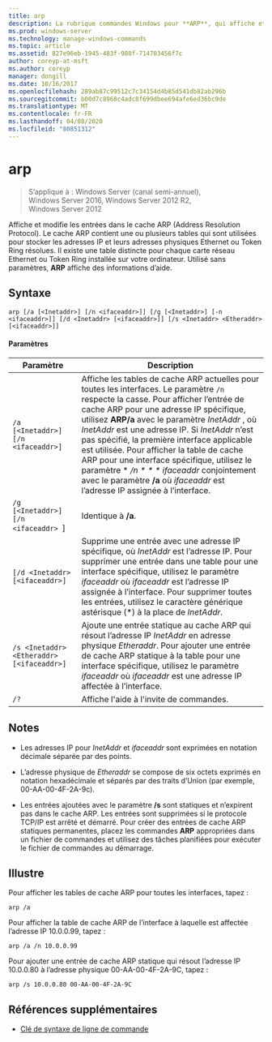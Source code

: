 ```yaml
---
title: arp
description: La rubrique commandes Windows pour **ARP**, qui affiche et modifie les entrées dans le cache ARP (Address Resolution Protocol) utilisé pour stocker les adresses IP et leurs adresses physiques résolues.
ms.prod: windows-server
ms.technology: manage-windows-commands
ms.topic: article
ms.assetid: 827e96eb-1945-483f-980f-714703456f7c
author: coreyp-at-msft
ms.author: coreyp
manager: dongill
ms.date: 10/16/2017
ms.openlocfilehash: 289ab87c99512c7c34154d4b85d541db82ab296b
ms.sourcegitcommit: b00d7c8968c4adc8f699dbee694afe6ed36bc9de
ms.translationtype: MT
ms.contentlocale: fr-FR
ms.lasthandoff: 04/08/2020
ms.locfileid: "80851312"
---
```

# <a name="arp"></a>arp

>S’applique à : Windows Server (canal semi-annuel), Windows Server 2016, Windows Server 2012 R2, Windows Server 2012

Affiche et modifie les entrées dans le cache ARP (Address Resolution Protocol). Le cache ARP contient une ou plusieurs tables qui sont utilisées pour stocker les adresses IP et leurs adresses physiques Ethernet ou Token Ring résolues. Il existe une table distincte pour chaque carte réseau Ethernet ou Token Ring installée sur votre ordinateur. Utilisé sans paramètres, **ARP** affiche des informations d’aide.

## <a name="syntax"></a>Syntaxe
```
arp [/a [<Inetaddr>] [/n <ifaceaddr>]] [/g [<Inetaddr>] [-n <ifaceaddr>]] [/d <Inetaddr> [<ifaceaddr>]] [/s <Inetaddr> <Etheraddr> [<ifaceaddr>]]
```
#### <a name="parameters"></a>Paramètres

| Paramètre | Description |
| --------- | ----------- |
| `/a [<Inetaddr>] [/n <ifaceaddr>]` | Affiche les tables de cache ARP actuelles pour toutes les interfaces. Le paramètre `/n` respecte la casse. Pour afficher l’entrée de cache ARP pour une adresse IP spécifique, utilisez **ARP/a** avec le paramètre *InetAddr* , où *InetAddr* est une adresse IP. Si *InetAddr* n’est pas spécifié, la première interface applicable est utilisée. Pour afficher la table de cache ARP pour une interface spécifique, utilisez le paramètre * */n * * * ifaceaddr* conjointement avec le paramètre **/a** où *ifaceaddr* est l’adresse IP assignée à l’interface. |
| `/g [<Inetaddr>] [/n <ifaceaddr> `] | Identique à **/a**. |
|`[/d <Inetaddr> [<ifaceaddr>]` | Supprime une entrée avec une adresse IP spécifique, où *InetAddr* est l’adresse IP. Pour supprimer une entrée dans une table pour une interface spécifique, utilisez le paramètre *ifaceaddr* où *ifaceaddr* est l’adresse IP assignée à l’interface. Pour supprimer toutes les entrées, utilisez le caractère générique astérisque (\*) à la place de *InetAddr*. |
|`/s <Inetaddr> <Etheraddr> [<ifaceaddr>]` | Ajoute une entrée statique au cache ARP qui résout l’adresse IP *InetAddr* en adresse physique *Etheraddr*. Pour ajouter une entrée de cache ARP statique à la table pour une interface spécifique, utilisez le paramètre *ifaceaddr* où *ifaceaddr* est une adresse IP affectée à l’interface. |
|`/?`| Affiche l'aide à l'invite de commandes. |

## <a name="remarks"></a>Notes
- Les adresses IP pour *InetAddr* et *ifaceaddr* sont exprimées en notation décimale séparée par des points.
- L’adresse physique de *Etheraddr* se compose de six octets exprimés en notation hexadécimale et séparés par des traits d’Union (par exemple, 00-AA-00-4F-2A-9c).

- Les entrées ajoutées avec le paramètre **/s** sont statiques et n’expirent pas dans le cache ARP. Les entrées sont supprimées si le protocole TCP/IP est arrêté et démarré. Pour créer des entrées de cache ARP statiques permanentes, placez les commandes **ARP** appropriées dans un fichier de commandes et utilisez des tâches planifiées pour exécuter le fichier de commandes au démarrage.

## <a name="examples"></a><a name=BKMK_Examples></a>Illustre

Pour afficher les tables de cache ARP pour toutes les interfaces, tapez :

```
arp /a
```

Pour afficher la table de cache ARP de l’interface à laquelle est affectée l’adresse IP 10.0.0.99, tapez :

```
arp /a /n 10.0.0.99
```

Pour ajouter une entrée de cache ARP statique qui résout l’adresse IP 10.0.0.80 à l’adresse physique 00-AA-00-4F-2A-9C, tapez :

```
arp /s 10.0.0.80 00-AA-00-4F-2A-9C 
```

## <a name="additional-references"></a>Références supplémentaires

- [Clé de syntaxe de ligne de commande](command-line-syntax-key.md)
